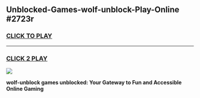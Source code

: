 
## Unblocked-Games-wolf-unblock-Play-Online #2723r
<h3>
<a href="https://news.freeplayer.one?title=wolf-unblock&ref=3">CLICK TO PLAY</a></h3>
<hr>

<h3>
<a href="https://news.freeplayer.one?title=wolf-unblock&ref=3">CLICK 2 PLAY</a>
  
</h3>

<a href="https://news.freeplayer.one?title=wolf-unblock&ref=3"><img src="https://clearcache.store/games.png"></a>


**wolf-unblock games unblocked: Your Gateway to Fun and Accessible Online Gaming**

